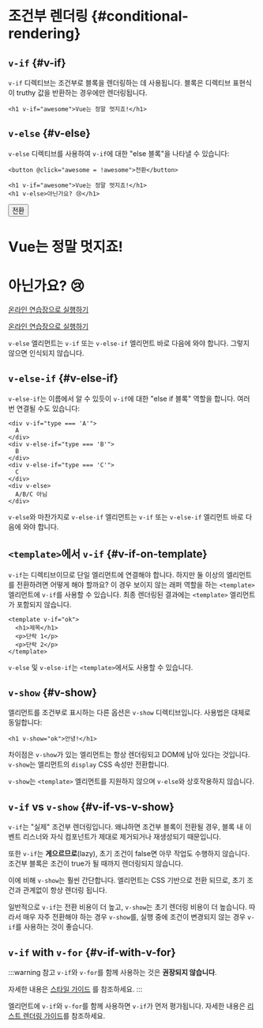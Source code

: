 # 조건부 렌더링 {#conditional-rendering}

<script setup>
import { ref } from 'vue'
const awesome = ref(true)
</script>

## `v-if` {#v-if}

`v-if` 디렉티브는 조건부로 블록을 렌더링하는 데 사용됩니다.
블록은 디렉티브 표현식이 truthy 값을 반환하는 경우에만 렌더링됩니다.

```vue-html
<h1 v-if="awesome">Vue는 정말 멋지죠!</h1>
```

## `v-else` {#v-else}

`v-else` 디렉티브를 사용하여 `v-if`에 대한 "else 블록"을 나타낼 수 있습니다:

```vue-html
<button @click="awesome = !awesome">전환</button>

<h1 v-if="awesome">Vue는 정말 멋지죠!</h1>
<h1 v-else>아닌가요? 😢</h1>
```

<div class="demo">
  <button @click="awesome = !awesome">전환</button>
  <h1 v-if="awesome">Vue는 정말 멋지죠!</h1>
  <h1 v-else>아닌가요? 😢</h1>
</div>

<div class="composition-api">

[온라인 연습장으로 실행하기](https://play.vuejs.org/#eNpFjrFuwjAURX/l4YV2aCPWyqTtT3TyQqMXETWxLfuZDgiJgal06AASZSGCAbHxXcRIfAImQbC9K51z3x2yd62fBw7ZC+M2MZkmsEhOx0JmhVaGYAgGUxhBalQB7YC2hRQyUdIS9L7RqgKhe2EeyDh8FJJHTVGoCIGw0HmPMCQA/umIlIS3JM+Sr65g94LW9RQs9uXk+L/gUQPXYi33OzB4ytK7FtgPh9XPDHw5r7Z/UO2mfjv2m7LFo36neVlbmFuM/XxSTX8P+7Ffzl7htFqsrxSPbivZ6AwVcGth)

</div>
<div class="options-api">

[온라인 연습장으로 실행하기](https://play.vuejs.org/#eNpFTrGKwkAQ/ZVxq7viLtjKmrv7iau22YsjhovJsplVQQQLK7WwUFAbgxZi53eZFfwE1yToMAzvMe+9mSH7UeqzZ5A1GE8DHSryRYwDlWiCFraliQiGIgZoSZJv7yUWpJGMjh9MELiSfUyTLjaAtMFSMnrs3HDNvWe0I4RdFUlCxwD4nyFKYvgOojD4bwpWJUETahUUzLfZ5LpZc68UF8bC3KlD7yNsv2xO+2swny7BZqv8uID8NLPHsT1kNe516uXJwoVRir5dTfLZ/HIe2+3yC2679b5Sce/5JRvdAdXLcXg=)

</div>

`v-else` 엘리먼트는 `v-if` 또는 `v-else-if` 엘리먼트 바로 다음에 와야 합니다.
그렇지 않으면 인식되지 않습니다.

## `v-else-if` {#v-else-if}

`v-else-if`는 이름에서 알 수 있듯이 `v-if`에 대한 "else if 블록" 역할을 합니다.
여러 번 연결될 수도 있습니다:

```vue-html
<div v-if="type === 'A'">
  A
</div>
<div v-else-if="type === 'B'">
  B
</div>
<div v-else-if="type === 'C'">
  C
</div>
<div v-else>
  A/B/C 아님
</div>
```

`v-else`와 마찬가지로 `v-else-if` 엘리먼트는 `v-if` 또는 `v-else-if` 엘리먼트 바로 다음에 와야 합니다.

## `<template>`에서 `v-if` {#v-if-on-template}

`v-if`는 디렉티브이므로 단일 엘리먼트에 연결해야 합니다.
하지만 둘 이상의 엘리먼트를 전환하려면 어떻게 해야 할까요?
이 경우 보이지 않는 래퍼 역할을 하는 `<template>` 엘리먼트에 `v-if`를 사용할 수 있습니다.
최종 렌더링된 결과에는 `<template>` 엘리먼트가 포함되지 않습니다.

```vue-html
<template v-if="ok">
  <h1>제목</h1>
  <p>단락 1</p>
  <p>단락 2</p>
</template>
```

`v-else` 및 `v-else-if`는 `<template>`에서도 사용할 수 있습니다.

## `v-show` {#v-show}

엘리먼트를 조건부로 표시하는 다른 옵션은 `v-show` 디렉티브입니다.
사용법은 대체로 동일합니다:

```vue-html
<h1 v-show="ok">안녕!</h1>
```

차이점은 `v-show`가 있는 엘리먼트는 항상 렌더링되고 DOM에 남아 있다는 것입니다.
`v-show`는 엘리먼트의 `display` CSS 속성만 전환합니다.

`v-show`는 `<template>` 엘리먼트를 지원하지 않으며 `v-else`와 상호작용하지 않습니다.

## `v-if` vs `v-show` {#v-if-vs-v-show}

`v-if`는 "실제" 조건부 렌더링입니다.
왜냐하면 조건부 블록이 전환될 경우, 블록 내 이벤트 리스너와 자식 컴포넌트가 제대로 제거되거나 재생성되기 때문입니다.

또한 `v-if`는 **게으르므로**(lazy), 초기 조건이 false면 아무 작업도 수행하지 않습니다.
조건부 블록은 조건이 true가 될 때까지 렌더링되지 않습니다.

이에 비해 `v-show`는 훨씬 간단합니다.
엘리먼트는 CSS 기반으로 전환 되므로, 초기 조건과 관계없이 항상 렌더링 됩니다.

일반적으로 `v-if`는 전환 비용이 더 높고, `v-show`는 초기 렌더링 비용이 더 높습니다.
따라서 매우 자주 전환해야 하는 경우 `v-show`를, 실행 중에 조건이 변경되지 않는 경우 `v-if`를 사용하는 것이 좋습니다.

## `v-if` with `v-for` {#v-if-with-v-for}

:::warning 참고
`v-if`와 `v-for`를 함께 사용하는 것은 **권장되지 않습니다**.

자세한 내용은 [스타일 가이드](/style-guide/rules-essential.html#avoid-v-if-with-v-for) 를 참조하세요.
:::

엘리먼트에 `v-if`와 `v-for`를 함께 사용하면 `v-if`가 먼저 평가됩니다.
자세한 내용은 [리스트 렌더링 가이드](list#v-for-with-v-if)를 참조하세요.

